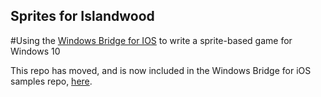 ## Sprites for Islandwood

#Using the [Windows Bridge for IOS](https://github.com/Microsoft/WinObjC/releases) to write a sprite-based game for Windows 10


This repo has moved, and is now included in the Windows Bridge for iOS samples repo, [here](https://github.com/Microsoft/WinObjC-Samples).